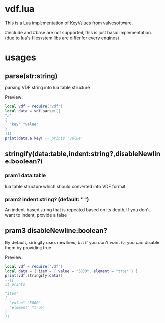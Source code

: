 # vdf.lua

This is a Lua implementation of [KeyValues](https://developer.valvesoftware.com/wiki/KeyValues) from valvesoftware.

#include and #base are not supported, this is just basic implementation. (due to lua's filesystem libs are differ for every engines)

# usages

## parse(str:string)

parsing VDF string into lua table structure

Preview:
```lua
local vdf = require("vdf")
local data = vdf.parse([[
"a"
{
  "key" "value"
}
]])
print(data.a.key) -- prints 'value'
```

## stringify(data:table,indent:string?,disableNewline:boolean?)

### pram1 data:table

lua table structure which should converted into VDF format

### pram2 indent:string? (default: "  ")

An indent-based string that is repeated based on its depth.
If you don't want to indent, provide a false

## pram3 disableNewline:boolean?

By default, stringify uses newlines, but if you don't want to, you can disable them by providing true

Preview:
```lua
local vdf = require("vdf")
local data = { item = { value = "5000", element = "true" } }
print(vdf.stringify(data))
--[[
it prints

"item"
{
  "value" "5000"
  "element" "true"
}
]]
```
